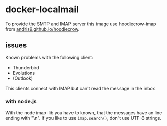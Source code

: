 # docker-localmail

To provide the SMTP and IMAP server this image use hoodiecrow-imap from [andris9.github.io/hoodiecrow](http://andris9.github.io/hoodiecrow).

## issues

Known problems with the following client:

* Thunderbird
* Evolutions
* (Outlook)

This clients connect with IMAP but can't read the message in the inbox


### with node.js

With the node imap-lib you have to known, that the messages have an line ending with "\n".
If you like to use ```imap.search()```, don't use UTF-8 strings.

